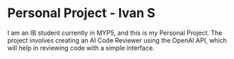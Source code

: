 # Personal Project - Ivan S

I am an IB student currently in MYP5, and this is my Personal Project. The project involves creating an AI Code Reviewer using the OpenAI API, which will help in reviewing code with a simple interface.
